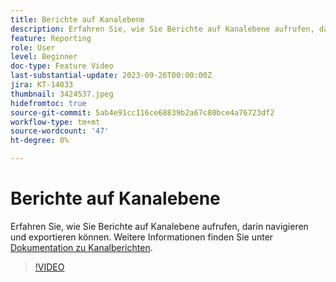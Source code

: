 ```yaml
---
title: Berichte auf Kanalebene
description: Erfahren Sie, wie Sie Berichte auf Kanalebene aufrufen, darin navigieren und exportieren können.
feature: Reporting
role: User
level: Beginner
doc-type: Feature Video
last-substantial-update: 2023-09-26T00:00:00Z
jira: KT-14033
thumbnail: 3424537.jpeg
hidefromtoc: true
source-git-commit: 5ab4e91cc116ce68839b2a67c80bce4a76723df2
workflow-type: tm+mt
source-wordcount: '47'
ht-degree: 0%

---
```



# Berichte auf Kanalebene

Erfahren Sie, wie Sie Berichte auf Kanalebene aufrufen, darin navigieren und exportieren können. Weitere Informationen finden Sie unter [Dokumentation zu Kanalberichten](https://experienceleague.adobe.com/docs/journey-optimizer/using/reporting/channel-report/channel-report.html).

>[!VIDEO](https://video.tv.adobe.com/v/3424537/?learn=on)
